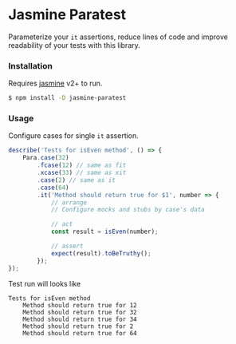 # Jasmine Paratest

Parameterize your `it` assertions, reduce lines of code and improve readability of your tests with this library.

### Installation

Requires [jasmine](https://www.npmjs.com/package/jasmine) v2+ to run.

```sh
$ npm install -D jasmine-paratest
```

### Usage

Configure cases for single `it` assertion.

```ts
describe('Tests for isEven method', () => {
	Para.case(32)
		.fcase(12) // same as fit
		.xcase(33) // same as xit
		.case(2) // same as it
		.case(64)
		.it('Method should return true for $1', number => {
			// arrange
			// Configure mocks and stubs by case's data

			// act
			const result = isEven(number);

			// assert
			expect(result).toBeTruthy();
		});
});
```

Test run will looks like

```
Tests for isEven method
    Method should return true for 12
    Method should return true for 32
    Method should return true for 34
    Method should return true for 2
    Method should return true for 64
```